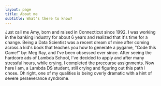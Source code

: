 ```yaml
---
layout: page
title: About me
subtitle: What's there to know?
---
```


Just call me Amy, born and raised in Connecticut since 1992. I was working in the banking industry for about 6 years and realized that
it's time for a change. Being a Data Scientist was a recent dream of mine after coming across a kid's book that teaches you how to generate a pygame, "Code this Game!" by: Meg Ray, and I've been obsessed ever since. After seeing the hardcore ads of Lambda School, I've decided to apply and after many stressful hours, while crying, I completed the precourse assignments. Now here I am, a Lambda DS student, still crying and figuring out this path I chose. 
Oh right, one of my qualities is being overly dramatic with a hint of severe perseverance syndrome. 
